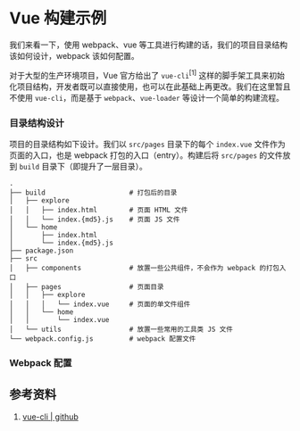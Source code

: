 # Vue 构建示例

我们来看一下，使用 webpack、vue 等工具进行构建的话，我们的项目目录结构该如何设计，webpack 该如何配置。

对于大型的生产环境项目，Vue 官方给出了 `vue-cli`<sup>[1]</sup> 这样的脚手架工具来初始化项目结构，开发者既可以直接使用，也可以在此基础上再更改。我们在这里暂且不使用 `vue-cli`，而是基于 `webpack`、`vue-loader` 等设计一个简单的构建流程。

### 目录结构设计

项目的目录结构如下设计。我们以 `src/pages` 目录下的每个 `index.vue` 文件作为页面的入口，也是 webpack 打包的入口（entry）。构建后将 `src/pages` 的文件放到 `build` 目录下（即提升了一层目录）。

```
.
├── build                     # 打包后的目录
│   ├── explore
│   │   ├── index.html        # 页面 HTML 文件
│   │   └── index.{md5}.js    # 页面 JS 文件
│   └── home
│       ├── index.html    
│       └── index.{md5}.js
├── package.json
├── src
│   ├── components            # 放置一些公共组件，不会作为 webpack 的打包入口
│   ├── pages                 # 页面目录
│   │   ├── explore
│   │   │   └── index.vue     # 页面的单文件组件
│   │   └── home
│   │       └── index.vue
│   └── utils                 # 放置一些常用的工具类 JS 文件
└── webpack.config.js         # webpack 配置文件
```

### Webpack 配置



## 参考资料

1. [vue-cli | github](https://github.com/vuejs/vue-cli)
